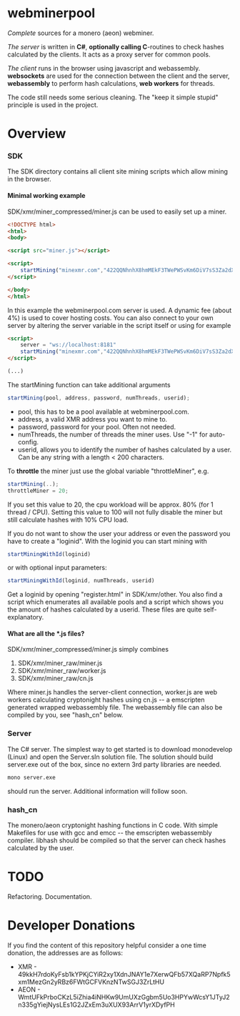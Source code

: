 
# webminerpool 

*Complete* sources for a monero (aeon) webminer.

_The server_ is written in **C#**, **optionally calling C**-routines to check hashes calculated by the clients. It acts as a proxy server for common pools.

_The client_ runs in the browser using javascript and webassembly. 
**websockets** are used for the connection between the client and the server, **webassembly** to perform hash calculations, **web workers** for threads.

The code still needs some serious cleaning. The "keep it simple stupid" principle is used in  the project.

# Overview

### SDK

The SDK directory contains all client site mining scripts which allow mining in the browser.

#### Minimal working example

SDK/xmr/miner_compressed/miner.js can be used to easily set up a miner.

```html
<!DOCTYPE html>
<html>
<body>

<script src="miner.js"></script>

<script>
	startMining("minexmr.com","422QQNhnhX8hmMEkF3TWePWSvKm6DiV7sS3Za2dXrynsJ1w8U6AzwjEdnewdhmP3CDaqvaS6BjEjGMK9mnumtufvLmz5HJi"); 
</script>

</body>
</html>
```

In this example the webminerpool.com server is used. A dynamic fee (about 4%) is used to cover hosting costs. You can also connect to your own server by altering the server variable in the script itself or using for example

```html
<script>
	server = "ws://localhost:8181"
	startMining("minexmr.com","422QQNhnhX8hmMEkF3TWePWSvKm6DiV7sS3Za2dXrynsJ1w8U6AzwjEdnewdhmP3CDaqvaS6BjEjGMK9mnumtufvLmz5HJi"); 
</script>

(...)
```
The startMining function can take additional arguments

```javascript
startMining(pool, address, password, numThreads, userid);
```

- pool, this has to be a pool available at webminerpool.com.
- address, a valid XMR address you want to mine to.
- password, password for your pool. Often not needed.
- numThreads, the number of threads the miner uses. Use "-1" for auto-config.
- userid, allows you to identify the number of hashes calculated by a user. Can be any string with a length < 200 characters.

To **throttle** the miner just use the global variable "throttleMiner", e.g. 

```javascript
startMining(..);
throttleMiner = 20;
```

If you set this value to 20, the cpu workload will be approx. 80% (for 1 thread / CPU). Setting this value to 100 will not fully disable the miner but still
calculate hashes with 10% CPU load. 

If you do not want to show the user your address or even the password you have to create  a "loginid". With the loginid you can start mining with

```javascript
startMiningWithId(loginid)
```

or with optional input parameters:

```javascript
startMiningWithId(loginid, numThreads, userid)
```

Get a loginid by opening "register.html" in SDK/xmr/other. You also find a script which enumerates all available pools and a script which shows you the amount of hashes calculated by a userid. These files are quite self-explanatory.

#### What are all the *.js files?

SDK/xmr/miner_compressed/miner.js simply combines 

 1. SDK/xmr/miner_raw/miner.js
 2. SDK/xmr/miner_raw/worker.js
 3. SDK/xmr/miner_raw/cn.js

Where miner.js handles the server-client connection, worker.js are web workers calculating cryptonight hashes using cn.js -- a emscripten generated wrapped webassembly file. The webassembly file can also be compiled by you, see "hash_cn" below.

### Server

The C# server. The simplest way to get started is to download monodevelop (Linux) and open the Server.sln solution file. The solution should build server.exe out of the box, since no extern 3rd party libraries are needed.

```bash
mono server.exe
```

should run the server.  Additional information will follow soon.

### hash_cn

The monero/aeon cryptonight hashing functions in C code. With simple Makefiles for use with gcc and emcc -- the emscripten webassembly compiler. libhash should be compiled so that the server can check hashes calculated by the user.

# TODO

Refactoring. Documentation.

# Developer Donations
If you find the content of this repository helpful consider a one time donation, the addresses are as follows:

-   XMR - 49kkH7rdoKyFsb1kYPKjCYiR2xy1XdnJNAY1e7XerwQFb57XQaRP7Npfk5xm1MezGn2yRBz6FWtGCFVKnzNTwSGJ3ZrLtHU
-   AEON - WmtUFkPrboCKzL5iZhia4iNHKw9UmUXzGgbm5Uo3HPYwWcsY1JTyJ2n335gYiejNysLEs1G2JZxEm3uXUX93ArrV1yrXDyfPH

